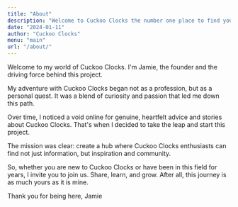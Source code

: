 ```yaml
---
title: "About"
description: "Welcome to Cuckoo Clocks the number one place to find your perfect Cuckoo Clock"
date: "2024-01-11"
author: "Cuckoo Clocks"
menu: "main"
url: "/about/"
---
```


Welcome to my world of Cuckoo Clocks. I'm Jamie, the founder and the driving force behind this project.

My adventure with Cuckoo Clocks began not as a profession, but as a personal quest. It was a blend of curiosity and passion that led me down this path.

Over time, I noticed a void online for genuine, heartfelt advice and stories about Cuckoo Clocks. That's when I decided to take the leap and start this project.

The mission was clear: create a hub where Cuckoo Clocks enthusiasts can find not just information, but inspiration and community.

So, whether you are new to Cuckoo Clocks or have been in this field for years, I invite you to join us. Share, learn, and grow. After all, this journey is as much yours as it is mine.

Thank you for being here,
Jamie